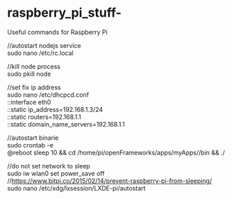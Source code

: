 # raspberry_pi_stuff-
Useful commands for Raspberry Pi

//autostart nodejs service  
sudo nano /etc/rc.local

//kill node process  
sudo pkill node

//set fix ip address  
sudo nano /etc/dhcpcd.conf  
::interface eth0  
::static ip_address=192.168.1.3/24  
::static routers=192.168.1.1  
::static domain_name_servers=192.168.1.1  

//autostart binarie  
sudo crontab -e    
@reboot sleep 10 && cd /home/pi/openFrameworks/apps/myApps/<yourAppFile>/bin && ./<yourAppName>

//do not set network to sleep  
sudo iw wlan0 set power_save off  
//https://www.bitpi.co/2015/02/14/prevent-raspberry-pi-from-sleeping/  
sudo nano /etc/xdg/lxsession/LXDE-pi/autostart  
